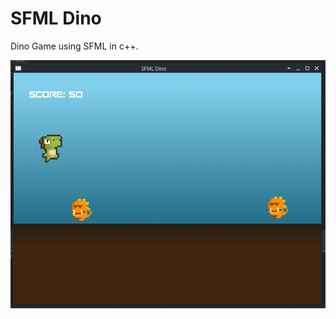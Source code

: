 # SFML Dino
Dino Game using SFML in c++.

![Screen](https://raw.githubusercontent.com/fhaze/sfml-dino/master/screen.jpg)
